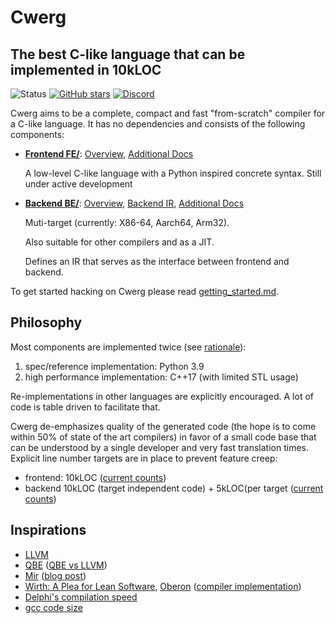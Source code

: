 # Cwerg

## The best C-like language that can be implemented in 10kLOC

![Status](../../workflows/cwerg-tests/badge.svg)
[![GitHub stars](https://img.shields.io/github/stars/robertmuth/Cwerg.svg?label=github%20stars)](https://github.com/robertmuth/Cwerg/stargazers)
[![Discord](https://img.shields.io/discord/1266057429091881011?logo=discord&style=flat)](https://discord.com/channels/1266057429091881011/)

Cwerg aims to be a complete, compact and fast "from-scratch" compiler for a C-like language.
It has no dependencies and consists of the following components:
* **[Frontend FE/](FE/)**: [Overview](FE/Docs/tutorial.md), [Additional Docs](FE/Docs/)

  A low-level C-like language with a Python inspired concrete syntax.
  Still under active development


* **[Backend BE/](BE/)**: [Overview](BE/README.md),  [Backend IR](BE/Docs/opcodes.md), [Additional Docs](BE/Docs/)

  Muti-target (currently: X86-64, Aarch64, Arm32).

  Also suitable for other compilers and as a JIT.

  Defines an IR that serves as the interface between frontend and backend.

To get started hacking on Cwerg please read [getting_started.md](getting_started.md).

## Philosophy

Most components are implemented twice (see [rationale](why_python.md)):
1. spec/reference implementation: Python 3.9
2. high performance implementation: C++17 (with limited STL usage)

Re-implementations in other languages are explicitly encouraged.
A lot of code is table driven to facilitate that.

Cwerg de-emphasizes quality of the generated code (the hope is to come within 50%
of state of the art compilers) in favor of a small code base that can be
understood by a single developer and very fast translation times.
Explicit line number targets are in place to prevent feature creep:
* frontend: 10kLOC
  ([current counts](FE/CLOC.md))
* backend 10kLOC (target independent code) + 5kLOC(per target
  ([current counts](BE/CLOC.md))


## Inspirations

* [LLVM](https://llvm.org)
* [QBE](https://c9x.me/compile/) ([QBE vs LLVM](https://c9x.me/compile/doc/llvm.html))
* [Mir](https://github.com/vnmakarov/mir) ([blog post](https://developers.redhat.com/blog/2020/01/20/mir-a-lightweight-jit-compiler-project/))
* [Wirth: A Plea for Lean Software](https://cr.yp.to/bib/1995/wirth.pdf),
  [Oberon](http://www.projectoberon.com/) ([compiler implementation](http://www.inf.ethz.ch/personal/wirth/ProjectOberon/PO.System.pdf))
* [Delphi's compilation speed](https://news.ycombinator.com/item?id=24735366)
* [gcc code size](https://www.phoronix.com/scan.php?page=news_item&px=MTg3OTQ)
